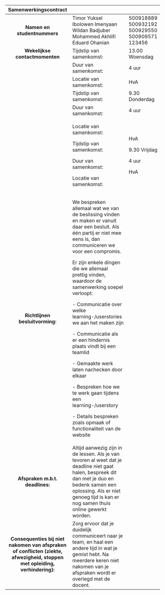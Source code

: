 |**Samenwerkingscontract**|                                                                                                                                                                                                                                                                                                                                                                                                                                                                                                                                                                                                                                                       |                                                                           |
| :-: |:------------------------------------------------------------------------------------------------------------------------------------------------------------------------------------------------------------------------------------------------------------------------------------------------------------------------------------------------------------------------------------------------------------------------------------------------------------------------------------------------------------------------------------------------------------------------------------------------------------------------------------------------------|:--------------------------------------------------------------------------|
|<p>**Namen en studentnummers**</p><p></p>| Timor Yuksel<br/> Ibolowen Imenyaan<br/> Wildan Badjuber<br/>Mohammed Akhlifi<br/>Eduard Ohanian                                                                                                                                                                                                                                                                                                                                                                                                                                                                                                                                                      | 500918889 <br/> 500932192<br/>  500929550<br/>500909571<br/>123456        |
|**Wekelijkse contactmomenten**| Tijdstip van samenkomst:                                                                                                                                                                                                                                                                                                                                                                                                                                                                                                                                                                                                                              | 13\.00 Woensdag                                                           |
|| Duur van samenkomst:                                                                                                                                                                                                                                                                                                                                                                                                                                                                                                                                                                                                                                  | 4 uur                                                                     |
|| Locatie van samenkomst:                                                                                                                                                                                                                                                                                                                                                                                                                                                                                                                                                                                                                               | HvA                                                                       |
|| Tijdstip van samenkomst:                                                                                                                                                                                                                                                                                                                                                                                                                                                                                                                                                                                                                              | 9\.30 Donderdag                                                           |
|| Duur van samenkomst:                                                                                                                                                                                                                                                                                                                                                                                                                                                                                                                                                                                                                                  | 4 uur                                                                     |
|| <p>Locatie van samenkomst: </p><p></p><p>Tijdstip van samenkomst:</p><p></p><p>Duur van samenkomst:</p><p></p><p>Locatie van samenkomst:</p><p></p><p></p>                                                                                                                                                                                                                                                                                                                                                                                                                                                                                            | <p>HvA</p><p></p><p>9\.30 Vrijdag</p><p></p><p>4 uur</p><p></p><p>HvA</p> |
|<p>**Richtlijnen besluitvorming:**</p><p></p>| <p>We bespreken allemaal wat we van de beslissing vinden en maken er vanuit daar een besluit. Als één partij er niet mee eens is, dan communiceren we voor een compromis.</p><p></p><p>Er zijn enkele dingen die we allemaal prettig vinden, waardoor de samenwerking soepel verloopt:</p><p>- Communicatie over welke learning-/userstories we aan het maken zijn</p><p>- Communicatie als er een hindernis plaats vindt bij een teamlid</p><p>- Gemaakte werk laten nachecken door elkaar</p><p>- Bespreken hoe we te werk gaan tijdens een learning-/userstory</p><p>- Details bespreken zoals opmaak of functionaliteit van de website</p><p></p> |                                                                           |
|<p>**Afspraken m.b.t. deadlines:**</p><p></p>| Altijd aanwezig zijn in de lessen. Als je van tevoren al weet dat je deadline niet gaat halen, bespreek dit dan met je duo en bedenk samen een oplossing. Als er niet genoeg tijd is kan er nog samen thuis online gewerkt worden.                                                                                                                                                                                                                                                                                                                                                                                                                    |                                                                           |
|<p>**Consequenties bij niet nakomen van afspraken of conflicten (ziekte, afwezigheid, stoppen met opleiding, verhindering):**</p><p></p>| Zorg ervoor dat je duidelijk communiceert naar je team, en haal een andere tijd in wat je gemist hebt. Na meerdere keren niet nakomen van je afspraken wordt er overlegd met de docent.                                                                                                                                                                                                                                                                                                                                                                                                                                                               |                                                                           |



